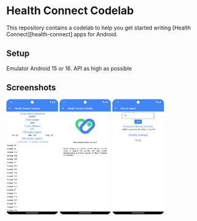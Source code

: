 # Health Connect Codelab

This repository contains a codelab to help you get started writing [Health Connect][health-connect] apps for Android.

## Setup

Emulator Android 15 or 16. API as high as possible

## Screenshots

<img src="screenshots/hc1.png" height="300" alt="Screenshot"/> <img src="screenshots/hc2.png" height="300" alt="Screenshot"/> <img src="screenshots/hc3.png" height="300" alt="Screenshot"/>

